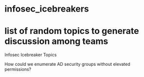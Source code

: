# infosec_icebreakers
# list of random topics to generate discussion among teams
Infosec Icebreaker Topics

How could we enumerate AD security groups without elevated permissions?  
